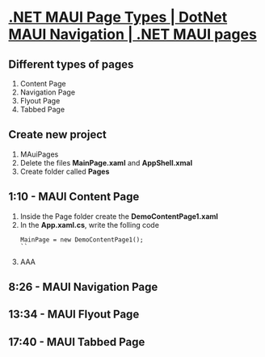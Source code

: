# [.NET MAUI Page Types | DotNet MAUI Navigation | .NET MAUI pages](https://youtu.be/G_vktKfMU20?si=8jv5qRAPHoNtBp77)

## Different types of pages

1. Content Page
2. Navigation Page
3. Flyout Page
4. Tabbed Page

## Create new project

1. MAuiPages
2. Delete the files **MainPage.xaml** and **AppShell.xmal**
3. Create folder called **Pages**

## 1:10 - MAUI Content Page

1. Inside the Page folder create the **DemoContentPage1.xaml**
2. In the **App.xaml.cs**, write the folling code
   ````
   MainPage = new DemoContentPage1();
   ``
3. AAA

## 8:26 - MAUI Navigation Page
## 13:34 - MAUI Flyout Page
## 17:40 - MAUI Tabbed Page

<!--
# .NET MAUI Page Types | DotNet MAUI Navigation | .NET MAUI pages
## Different types of pages
## Create new project
## 1:10 - MAUI Content Page

-->